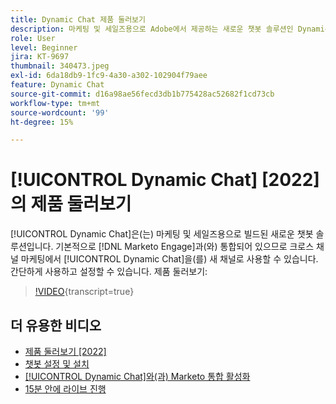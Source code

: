 ```yaml
---
title: Dynamic Chat 제품 둘러보기
description: 마케팅 및 세일즈용으로 Adobe에서 제공하는 새로운 챗봇 솔루션인 Dynamic Chat에 대해 알아봅니다.
role: User
level: Beginner
jira: KT-9697
thumbnail: 340473.jpeg
exl-id: 6da18db9-1fc9-4a30-a302-102904f79aee
feature: Dynamic Chat
source-git-commit: d16a98ae56fecd3db1b775428ac52682f1cd73cb
workflow-type: tm+mt
source-wordcount: '99'
ht-degree: 15%

---
```


# [!UICONTROL Dynamic Chat] [2022]의 제품 둘러보기

[!UICONTROL Dynamic Chat]은(는) 마케팅 및 세일즈용으로 빌드된 새로운 챗봇 솔루션입니다. 기본적으로 [!DNL Marketo Engage]과(와) 통합되어 있으므로 크로스 채널 마케팅에서 [!UICONTROL Dynamic Chat]을(를) 새 채널로 사용할 수 있습니다. 간단하게 사용하고 설정할 수 있습니다. 제품 둘러보기:

>[!VIDEO](https://video.tv.adobe.com/v/345058/?quality=12&learn=on&captions=kor){transcript=true}

## 더 유용한 비디오

* [제품 둘러보기 [2022]](product-tour-2022.md)
* [챗봇 설정 및 설치](setup.md)
* [[!UICONTROL Dynamic Chat]와(과) Marketo 통합 활성화](marketo-integration.md)
* [15분 안에 라이브 진행](go-live-in-15-minutes.md)
